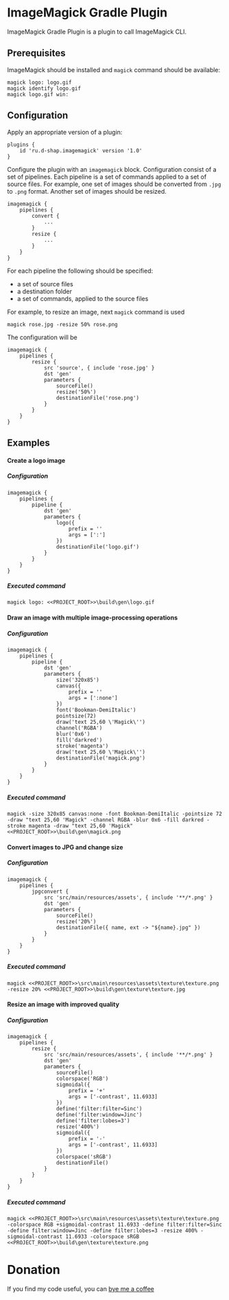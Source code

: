 # ImageMagick Gradle Plugin
ImageMagick Gradle Plugin is a plugin to call ImageMagick CLI.

## Prerequisites
ImageMagick should be installed and `magick` command should be available:
```
magick logo: logo.gif
magick identify logo.gif
magick logo.gif win:
```

## Configuration
Apply an appropriate version of a plugin:
```
plugins {
    id 'ru.d-shap.imagemagick' version '1.0'
}
```

Configure the plugin with an `imagemagick` block.
Configuration consist of a set of pipelines.
Each pipeline is a set of commands applied to a set of source files.
For example, one set of images should be converted from `.jpg` to `.png` format.
Another set of images should be resized.
```
imagemagick {
    pipelines {
        convert {
            ...
        }
        resize {
            ...
        }
    }
}
```

For each pipeline the following should be specified:
* a set of source files
* a destination folder
* a set of commands, applied to the source files

For example, to resize an image, next `magick` command is used
```
magick rose.jpg -resize 50% rose.png
```
The configuration will be
```
imagemagick {
    pipelines {
        resize {
            src 'source', { include 'rose.jpg' }
            dst 'gen'
            parameters {
                sourceFile()
                resize('50%')
                destinationFile('rose.png')
            }
        }
    }
}
```

## Examples

#### Create a logo image
##### Configuration
```
imagemagick {
    pipelines {
        pipeline {
            dst 'gen'
            parameters {
                logo({
                    prefix = ''
                    args = [':']
                })
                destinationFile('logo.gif')
            }
        }
    }
}
```
##### Executed command
```
magick logo: <<PROJECT_ROOT>>\build\gen\logo.gif
```

#### Draw an image with multiple image-processing operations
##### Configuration
```
imagemagick {
    pipelines {
        pipeline {
            dst 'gen'
            parameters {
                size('320x85')
                canvas({
                    prefix = ''
                    args = [':none']
                })
                font('Bookman-DemiItalic')
                pointsize(72)
                draw('text 25,60 \'Magick\'')
                channel('RGBA')
                blur('0x6')
                fill('darkred')
                stroke('magenta')
                draw('text 25,60 \'Magick\'')
                destinationFile('magick.png')
            }
        }
    }
}
```
##### Executed command
```
magick -size 320x85 canvas:none -font Bookman-DemiItalic -pointsize 72 -draw "text 25,60 'Magick" -channel RGBA -blur 0x6 -fill darkred -stroke magenta -draw "text 25,60 'Magick" <<PROJECT_ROOT>>\build\gen\magick.png
```

#### Convert images to JPG and change size
##### Configuration
```
imagemagick {
    pipelines {
        jpgconvert {
            src 'src/main/resources/assets', { include '**/*.png' }
            dst 'gen'
            parameters {
                sourceFile()
                resize('20%')
                destinationFile({ name, ext -> "${name}.jpg" })
            }
        }
    }
}
```
##### Executed command
```
magick <<PROJECT_ROOT>>\src\main\resources\assets\texture\texture.png -resize 20% <<PROJECT_ROOT>>\build\gen\texture\texture.jpg
```

#### Resize an image with improved quality
##### Configuration
```
imagemagick {
    pipelines {
        resize {
            src 'src/main/resources/assets', { include '**/*.png' }
            dst 'gen'
            parameters {
                sourceFile()
                colorspace('RGB')
                sigmoidal({
                    prefix = '+'
                    args = ['-contrast', 11.6933]
                })
                define('filter:filter=Sinc')
                define('filter:window=Jinc')
                define('filter:lobes=3')
                resize('400%')
                sigmoidal({
                    prefix = '-'
                    args = ['-contrast', 11.6933]
                })
                colorspace('sRGB')
                destinationFile()
            }
        }
    }
}
```
##### Executed command
```
magick <<PROJECT_ROOT>>\src\main\resources\assets\texture\texture.png -colorspace RGB +sigmoidal-contrast 11.6933 -define filter:filter=Sinc -define filter:window=Jinc -define filter:lobes=3 -resize 400% -sigmoidal-contrast 11.6933 -colorspace sRGB <<PROJECT_ROOT>>\build\gen\texture\texture.png
```

# Donation
If you find my code useful, you can [bye me a coffee](https://www.paypal.me/dshapovalov)
